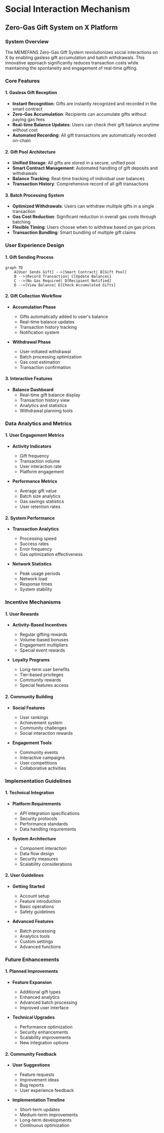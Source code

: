 # Social Interaction Mechanism

## Zero-Gas Gift System on X Platform

### System Overview
The MEMEFANS Zero-Gas Gift System revolutionizes social interactions on X by enabling gasless gift accumulation and batch withdrawals. This innovative approach significantly reduces transaction costs while maintaining the spontaneity and engagement of real-time gifting.

### Core Features

#### 1. Gasless Gift Reception
- **Instant Recognition**: Gifts are instantly recognized and recorded in the smart contract
- **Zero-Gas Accumulation**: Recipients can accumulate gifts without paying gas fees
- **Real-time Balance Updates**: Users can check their gift balance anytime without cost
- **Automated Recording**: All gift transactions are automatically recorded on-chain

#### 2. Gift Pool Architecture
- **Unified Storage**: All gifts are stored in a secure, unified pool
- **Smart Contract Management**: Automated handling of gift deposits and withdrawals
- **Balance Tracking**: Real-time tracking of individual user balances
- **Transaction History**: Comprehensive record of all gift transactions

#### 3. Batch Processing System
- **Optimized Withdrawals**: Users can withdraw multiple gifts in a single transaction
- **Gas Cost Reduction**: Significant reduction in overall gas costs through batching
- **Flexible Timing**: Users choose when to withdraw based on gas prices
- **Transaction Bundling**: Smart bundling of multiple gift claims

### User Experience Design

#### 1. Gift Sending Process
```mermaid
graph TD
    A[User Sends Gift] -->|Smart Contract| B[Gift Pool]
    B -->|Record Transaction| C[Update Balances]
    C -->|No Gas Required| D[Recipient Notified]
    D -->|View Balance| E[Check Accumulated Gifts]
```

#### 2. Gift Collection Workflow
- **Accumulation Phase**
  * Gifts automatically added to user's balance
  * Real-time balance updates
  * Transaction history tracking
  * Notification system

- **Withdrawal Phase**
  * User-initiated withdrawal
  * Batch processing optimization
  * Gas cost estimation
  * Transaction confirmation

#### 3. Interactive Features
- **Balance Dashboard**
  * Real-time gift balance display
  * Transaction history view
  * Analytics and statistics
  * Withdrawal planning tools

### Data Analytics and Metrics

#### 1. User Engagement Metrics
- **Activity Indicators**
  * Gift frequency
  * Transaction volume
  * User interaction rate
  * Platform engagement

- **Performance Metrics**
  * Average gift value
  * Batch size analytics
  * Gas savings statistics
  * User retention rates

#### 2. System Performance
- **Transaction Analytics**
  * Processing speed
  * Success rates
  * Error frequency
  * Gas optimization effectiveness

- **Network Statistics**
  * Peak usage periods
  * Network load
  * Response times
  * System stability

### Incentive Mechanisms

#### 1. User Rewards
- **Activity-Based Incentives**
  * Regular gifting rewards
  * Volume-based bonuses
  * Engagement multipliers
  * Special event rewards

- **Loyalty Programs**
  * Long-term user benefits
  * Tier-based privileges
  * Community rewards
  * Special features access

#### 2. Community Building
- **Social Features**
  * User rankings
  * Achievement system
  * Community challenges
  * Social interaction rewards

- **Engagement Tools**
  * Community events
  * Interactive campaigns
  * User competitions
  * Collaborative activities

### Implementation Guidelines

#### 1. Technical Integration
- **Platform Requirements**
  * API integration specifications
  * Security protocols
  * Performance standards
  * Data handling requirements

- **System Architecture**
  * Component interaction
  * Data flow design
  * Security measures
  * Scalability considerations

#### 2. User Guidelines
- **Getting Started**
  * Account setup
  * Feature introduction
  * Basic operations
  * Safety guidelines

- **Advanced Features**
  * Batch processing
  * Analytics tools
  * Custom settings
  * Advanced functions

### Future Enhancements

#### 1. Planned Improvements
- **Feature Expansion**
  * Additional gift types
  * Enhanced analytics
  * Advanced batch processing
  * Improved user interface

- **Technical Upgrades**
  * Performance optimization
  * Security enhancements
  * Scalability improvements
  * New integration options

#### 2. Community Feedback
- **User Suggestions**
  * Feature requests
  * Improvement ideas
  * Bug reports
  * User experience feedback

- **Implementation Timeline**
  * Short-term updates
  * Medium-term improvements
  * Long-term developments
  * Continuous optimization
